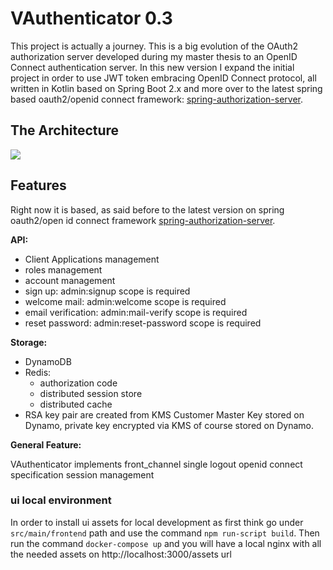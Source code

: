 # VAuthenticator 0.3

This project is actually a journey. This is a big evolution of the OAuth2 authorization server 
developed during my master thesis to an OpenID Connect authentication server.
In this new version I expand the initial project in order to use JWT token embracing OpenID Connect protocol,
all written in Kotlin based on Spring Boot 2.x and more over to the latest spring based oauth2/openid connect framework:
[spring-authorization-server](https://github.com/spring-projects-experimental/spring-authorization-server). 

## The Architecture

![](https://github.com/mrFlick72/vauthenticator/blob/master/images/vauthenticator-architecture.png)

## Features
Right now it is based, as said before to the latest version on spring oauth2/open id connect framework [spring-authorization-server](https://github.com/spring-projects-experimental/spring-authorization-server).

**API:**

- Client Applications management  
- roles management
- account management
- sign up: admin:signup scope is required
- welcome mail: admin:welcome scope is required
- email verification: admin:mail-verify scope is required
- reset password: admin:reset-password scope is required

**Storage:**

- DynamoDB 
- Redis:
  - authorization code
  - distributed session store
  - distributed cache
- RSA key pair are created from KMS Customer Master Key stored on Dynamo, private key encrypted via KMS of course stored on Dynamo.

**General Feature:**

VAuthenticator implements front_channel single logout openid connect specification session management

### ui local environment
In order to install ui assets for local development as first think go under `src/main/frontend` path and use the command `npm run-script build`.
Then run the command  `docker-compose up` and you will have a local nginx with all the needed assets on http://localhost:3000/assets url